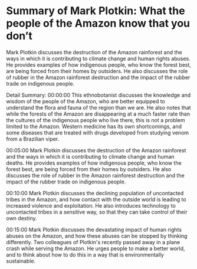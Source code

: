 # Summary of Mark Plotkin: What the people of the Amazon know that you don’t

Mark Plotkin discusses the destruction of the Amazon rainforest and the ways in which it is contributing to climate change and human rights abuses. He provides examples of how indigenous people, who know the forest best, are being forced from their homes by outsiders. He also discusses the role of rubber in the Amazon rainforest destruction and the impact of the rubber trade on indigenous people.

Detail Summary: 
00:00:00
This ethnobotanist discusses the knowledge and wisdom of the people of the Amazon, who are better equipped to understand the flora and fauna of the region than we are. He also notes that while the forests of the Amazon are disappearing at a much faster rate than the cultures of the indigenous people who live there, this is not a problem limited to the Amazon. Western medicine has its own shortcomings, and some diseases that are treated with drugs developed from studying venom from a Brazilian viper.

00:05:00
Mark Plotkin discusses the destruction of the Amazon rainforest and the ways in which it is contributing to climate change and human deaths. He provides examples of how indigenous people, who know the forest best, are being forced from their homes by outsiders. He also discusses the role of rubber in the Amazon rainforest destruction and the impact of the rubber trade on indigenous people.

00:10:00
Mark Plotkin discusses the declining population of uncontacted tribes in the Amazon, and how contact with the outside world is leading to increased violence and exploitation. He also introduces technology to uncontacted tribes in a sensitive way, so that they can take control of their own destiny.

00:15:00
Mark Plotkin discusses the devastating impact of human rights abuses on the Amazon, and how these abuses can be stopped by thinking differently. Two colleagues of Plotkin's recently passed away in a plane crash while serving the Amazon. He urges people to make a better world, and to think about how to do this in a way that is environmentally sustainable.

